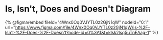 # Is, Isn't, Does and Doesn't Diagram

{% @figma/embed fileId="4Wnx0Oq0VJYTL0z2GjN1qW" nodeId="0:1" url="https://www.figma.com/file/4Wnx0Oq0VJYTL0z2GjN1qW/Is-%2F-Isn't-%2F-Does-%2F-Doesn't?node-id=0%3A1&t=klsk2lsq5uTnEAag-1" %}
